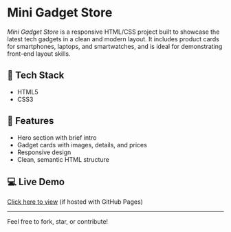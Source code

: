 # Mini Gadget Store

*Mini Gadget Store* is a responsive HTML/CSS project built to showcase the latest tech gadgets in a clean and modern layout. It includes product cards for smartphones, laptops, and smartwatches, and is ideal for demonstrating front-end layout skills.

## 🔧 Tech Stack
- HTML5
- CSS3

## 📌 Features
- Hero section with brief intro
- Gadget cards with images, details, and prices
- Responsive design
- Clean, semantic HTML structure

## 💻 Live Demo
[Click here to view](https://yourusername.github.io/mini-gadget-store/) (if hosted with GitHub Pages)

---

Feel free to fork, star, or contribute!
